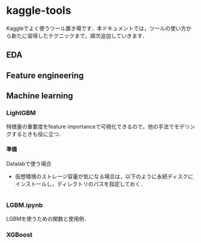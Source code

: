 # kaggle-tools　

Kaggleでよく使うツール置き場です．本ドキュメントでは，ツールの使い方から新たに習得したテクニックまで，順次追加していきます．

## EDA

## Feature engineering

## Machine learning
### LightGBM
特徴量の重要度をfeature importanceで可視化できるので，他の手法でモデリングするときも役に立つ．

#### 準備

Datalabで使う場合
- 仮想環境のストレージ容量が気になる場合は，以下のように永続ディスクにインストールし，ディレクトリのパスを指定しておく．
 
 ```

 ```

### LGBM.ipynb

LGBMを使うための関数と使用例．

### XGBoost

